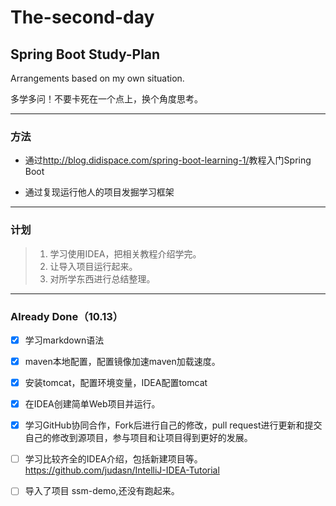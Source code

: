 # The-second-day

## Spring Boot Study-Plan

Arrangements based on my own situation.

多学多问！不要卡死在一个点上，换个角度思考。

---
### 方法
- 通过<http://blog.didispace.com/spring-boot-learning-1/>教程入门Spring Boot

- 通过复现运行他人的项目发掘学习框架
---
### 计划 

>1. 学习使用IDEA，把相关教程介绍学完。
>2. 让导入项目运行起来。
>3. 对所学东西进行总结整理。
---

### Already Done（10.13）

- [X] 学习markdown语法

- [X] maven本地配置，配置镜像加速maven加载速度。

- [X] 安装tomcat，配置环境变量，IDEA配置tomcat

- [X] 在IDEA创建简单Web项目并运行。

- [X] 学习GitHub协同合作，Fork后进行自己的修改，pull request进行更新和提交自己的修改到源项目，参与项目和让项目得到更好的发展。

- [ ] 学习比较齐全的IDEA介绍，包括新建项目等。 <https://github.com/judasn/IntelliJ-IDEA-Tutorial>

- [ ] 导入了项目 ssm-demo,还没有跑起来。